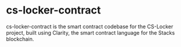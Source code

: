 # cs-locker-contract
cs-locker-contract is the smart contract codebase for the CS-Locker project, built using Clarity, the smart contract language for the Stacks blockchain. 
